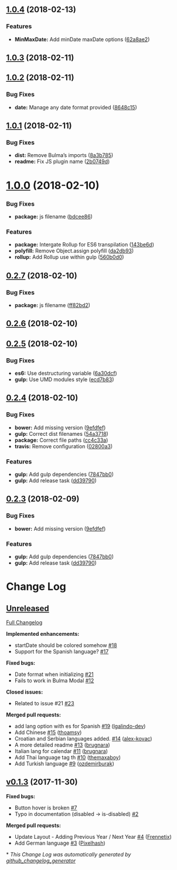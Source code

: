 <a name="1.0.4"></a>
## [1.0.4](https://github.com/Wikiki/bulma-calendar/compare/1.0.3...1.0.4) (2018-02-13)


### Features

* **MinMaxDate:** Add minDate maxDate options ([62a8ae2](https://github.com/Wikiki/bulma-calendar/commit/62a8ae2))



<a name="1.0.3"></a>
## [1.0.3](https://github.com/Wikiki/bulma-calendar/compare/1.0.2...1.0.3) (2018-02-11)



<a name="1.0.2"></a>
## [1.0.2](https://github.com/Wikiki/bulma-calendar/compare/1.0.1...1.0.2) (2018-02-11)


### Bug Fixes

* **date:** Manage any date format provided ([8648c15](https://github.com/Wikiki/bulma-calendar/commit/8648c15))



<a name="1.0.1"></a>
## [1.0.1](https://github.com/Wikiki/bulma-calendar/compare/1.0.0...1.0.1) (2018-02-11)


### Bug Fixes

* **dist:** Remove Bulma’s imports ([8a3b785](https://github.com/Wikiki/bulma-calendar/commit/8a3b785))
* **readme:** Fix JS plugin name ([2b0749d](https://github.com/Wikiki/bulma-calendar/commit/2b0749d))



<a name="1.0.0"></a>
# [1.0.0](https://github.com/Wikiki/bulma-calendar/compare/0.2.7...1.0.0) (2018-02-10)


### Bug Fixes

* **package:** js filename ([bdcee86](https://github.com/Wikiki/bulma-calendar/commit/bdcee86))


### Features

* **package:** Intergate Rollup for ES6 transpilation ([143be6d](https://github.com/Wikiki/bulma-calendar/commit/143be6d))
* **polyfill:** Remove Object.assign polyfill ([da2db93](https://github.com/Wikiki/bulma-calendar/commit/da2db93))
* **rollup:** Add Rollup use within gulp ([560b0d0](https://github.com/Wikiki/bulma-calendar/commit/560b0d0))



<a name="0.2.7"></a>
## [0.2.7](https://github.com/Wikiki/bulma-calendar/compare/0.2.6...0.2.7) (2018-02-10)


### Bug Fixes

* **package:** js filename ([ff82bd2](https://github.com/Wikiki/bulma-calendar/commit/ff82bd2))



<a name="0.2.6"></a>
## [0.2.6](https://github.com/Wikiki/bulma-calendar/compare/0.2.5...0.2.6) (2018-02-10)



<a name="0.2.5"></a>
## [0.2.5](https://github.com/Wikiki/bulma-calendar/compare/0.2.4...0.2.5) (2018-02-10)


### Bug Fixes

* **es6:** Use destructuring variable ([6a30dcf](https://github.com/Wikiki/bulma-calendar/commit/6a30dcf))
* **gulp:** Use UMD modules style ([ecd7b83](https://github.com/Wikiki/bulma-calendar/commit/ecd7b83))



<a name="0.2.4"></a>
## [0.2.4](https://github.com/Wikiki/bulma-calendar/compare/v0.2.2...v0.2.4) (2018-02-10)


### Bug Fixes

* **bower:** Add missing version ([9efdfef](https://github.com/Wikiki/bulma-calendar/commit/9efdfef))
* **gulp:** Correct dist filenames ([54a3718](https://github.com/Wikiki/bulma-calendar/commit/54a3718))
* **package:** Correct file paths ([cc4c33a](https://github.com/Wikiki/bulma-calendar/commit/cc4c33a))
* **travis:** Remove configuration ([02800a3](https://github.com/Wikiki/bulma-calendar/commit/02800a3))


### Features

* **gulp:** Add gulp dependencies ([7847bb0](https://github.com/Wikiki/bulma-calendar/commit/7847bb0))
* **gulp:** Add release task ([dd39790](https://github.com/Wikiki/bulma-calendar/commit/dd39790))



<a name="0.2.3"></a>
## [0.2.3](https://github.com/Wikiki/bulma-calendar/compare/v0.2.2...v0.2.3) (2018-02-09)


### Bug Fixes

* **bower:** Add missing version ([9efdfef](https://github.com/Wikiki/bulma-calendar/commit/9efdfef))


### Features

* **gulp:** Add gulp dependencies ([7847bb0](https://github.com/Wikiki/bulma-calendar/commit/7847bb0))
* **gulp:** Add release task ([dd39790](https://github.com/Wikiki/bulma-calendar/commit/dd39790))



# Change Log

## [Unreleased](https://github.com/wikiki/bulma-calendar/tree/HEAD)

[Full Changelog](https://github.com/wikiki/bulma-calendar/compare/v0.1.3...HEAD)

**Implemented enhancements:**

- startDate should be colored somehow [\#18](https://github.com/Wikiki/bulma-calendar/issues/18)
- Support for the Spanish language? [\#17](https://github.com/Wikiki/bulma-calendar/issues/17)

**Fixed bugs:**

- Date format when initializing [\#21](https://github.com/Wikiki/bulma-calendar/issues/21)
- Fails to work in Bulma Modal [\#12](https://github.com/Wikiki/bulma-calendar/issues/12)

**Closed issues:**

- Related to issue \#21 [\#23](https://github.com/Wikiki/bulma-calendar/issues/23)

**Merged pull requests:**

- add lang option with es for Spanish [\#19](https://github.com/Wikiki/bulma-calendar/pull/19) ([lgalindo-dev](https://github.com/lgalindo-dev))
- Add Chinese [\#15](https://github.com/Wikiki/bulma-calendar/pull/15) ([thoamsy](https://github.com/thoamsy))
- Croatian and Serbian languages added. [\#14](https://github.com/Wikiki/bulma-calendar/pull/14) ([alex-kovac](https://github.com/alex-kovac))
- A more detailed readme [\#13](https://github.com/Wikiki/bulma-calendar/pull/13) ([brugnara](https://github.com/brugnara))
- Italian lang for calendar [\#11](https://github.com/Wikiki/bulma-calendar/pull/11) ([brugnara](https://github.com/brugnara))
- Add Thai language tag th [\#10](https://github.com/Wikiki/bulma-calendar/pull/10) ([themaxaboy](https://github.com/themaxaboy))
- Add Turkish language [\#9](https://github.com/Wikiki/bulma-calendar/pull/9) ([ozdemirburak](https://github.com/ozdemirburak))

## [v0.1.3](https://github.com/wikiki/bulma-calendar/tree/v0.1.3) (2017-11-30)
**Fixed bugs:**

- Button hover is broken [\#7](https://github.com/Wikiki/bulma-calendar/issues/7)
- Typo in documentation \(disabled -\> is-disabled\) [\#2](https://github.com/Wikiki/bulma-calendar/issues/2)

**Merged pull requests:**

- Update Layout - Adding Previous Year / Next Year [\#4](https://github.com/Wikiki/bulma-calendar/pull/4) ([Frennetix](https://github.com/Frennetix))
- Add German language [\#3](https://github.com/Wikiki/bulma-calendar/pull/3) ([Pixelhash](https://github.com/Pixelhash))



\* *This Change Log was automatically generated by [github_changelog_generator](https://github.com/skywinder/Github-Changelog-Generator)*